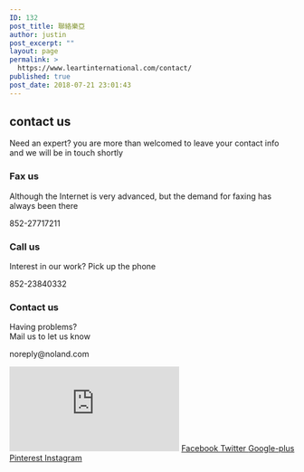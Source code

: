 ```yaml
---
ID: 132
post_title: 聯絡樂亞
author: justin
post_excerpt: ""
layout: page
permalink: >
  https://www.leartinternational.com/contact/
published: true
post_date: 2018-07-21 23:01:43
---
```

<h2>contact us</h2>		
		<p>Need an expert? you are more than welcomed to leave your contact info and we will be in touch shortly</p>		
				<h3>
					Fax us
				</h3>
				<p>Although the Internet is very advanced, but the demand for faxing has always been there</p>
			<p>852-27717211</p>		
				<h3>
					Call us
				</h3>
				<p>Interest in our work?
Pick up the phone<br></p>
			<p>852-23840332</p>		
				<h3>
					Contact us
				</h3>
				<p>Having problems?<br>Mail us to let us know<br></p>
			<p>noreply@noland.com</p>		
			<iframe frameborder="0" scrolling="no" marginheight="0" marginwidth="0" src="https://maps.google.com/maps?q=%E9%A6%99%E6%B8%AF%E6%97%BA%E8%A7%92%E5%BD%8C%E6%95%A6%E9%81%93582-592%E8%99%9F&amp;t=m&amp;z=15&amp;output=embed&amp;iwloc=near" aria-label="香港旺角彌敦道582-592號"></iframe>		
							<a href="" target="_blank">
					Facebook
				</a>
							<a href="" target="_blank">
					Twitter
				</a>
							<a href="" target="_blank">
					Google-plus
				</a>
							<a href="" target="_blank">
					Pinterest
				</a>
							<a href="" target="_blank">
					Instagram
				</a>